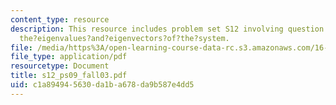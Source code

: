 ```yaml
---
content_type: resource
description: This resource includes problem set S12 involving question to find out
  the?eigenvalues?and?eigenvectors?of?the?system.
file: /media/https%3A/open-learning-course-data-rc.s3.amazonaws.com/16-01-unified-engineering-i-ii-iii-iv-fall-2005-spring-2006/c1a894945630da1ba678da9b587e4dd5_s12_ps09_fall03.pdf
file_type: application/pdf
resourcetype: Document
title: s12_ps09_fall03.pdf
uid: c1a89494-5630-da1b-a678-da9b587e4dd5
---
```


